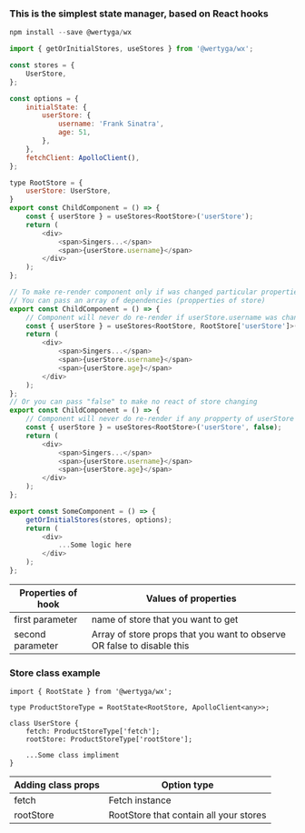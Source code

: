 <h3>This is the simplest state manager, based on React hooks</h3>

```javascript
npm install --save @wertyga/wx
```

```javascript
import { getOrInitialStores, useStores } from '@wertyga/wx';

const stores = {
	UserStore,
};

const options = {
	initialState: {
		userStore: {
			username: 'Frank Sinatra', 
            age: 51,
		},
	},
	fetchClient: ApolloClient(),
};

type RootStore = {
	userStore: UserStore,
}
export const ChildComponent = () => {
	const { userStore } = useStores<RootStore>('userStore');
	return (
		<div>
			<span>Singers...</span>
			<span>{userStore.username}</span>
		</div>
	);
};

// To make re-render component only if was changed particular properties of store
// You can pass an array of dependencies (propperties of store)
export const ChildComponent = () => {
	// Component will never do re-render if userStore.username was changed
	const { userStore } = useStores<RootStore, RootStore['userStore']>('userStore', ['age']);
	return (
		<div>
			<span>Singers...</span>
			<span>{userStore.username}</span>
			<span>{userStore.age}</span>
		</div>
	);
};
// Or you can pass "false" to make no react of store changing
export const ChildComponent = () => {
	// Component will never do re-render if any propperty of userStore was changed
	const { userStore } = useStores<RootStore>('userStore', false);
	return (
		<div>
			<span>Singers...</span>
			<span>{userStore.username}</span>
			<span>{userStore.age}</span>
		</div>
	);
};

export const SomeComponent = () => {
	getOrInitialStores(stores, options);
	return (
		<div>
			...Some logic here
		</div>
	);
};
```
| Properties of hook | Values of properties |
| ------------- | ------------- |
| first parameter  | name of store that you want to get  |
| second parameter  | Array of store props that you want to observe OR false to disable this  |

<h3>Store class example</h3>

```
import { RootState } from '@wertyga/wx';

type ProductStoreType = RootState<RootStore, ApolloClient<any>>;

class UserStore {
    fetch: ProductStoreType['fetch'];
    rootStore: ProductStoreType['rootStore'];
    
    ...Some class impliment
}
```

| Adding class props  | Option type |
| ------------- | ------------- |
| fetch  | Fetch instance  |
| rootStore  | RootStore that contain all your stores  |
